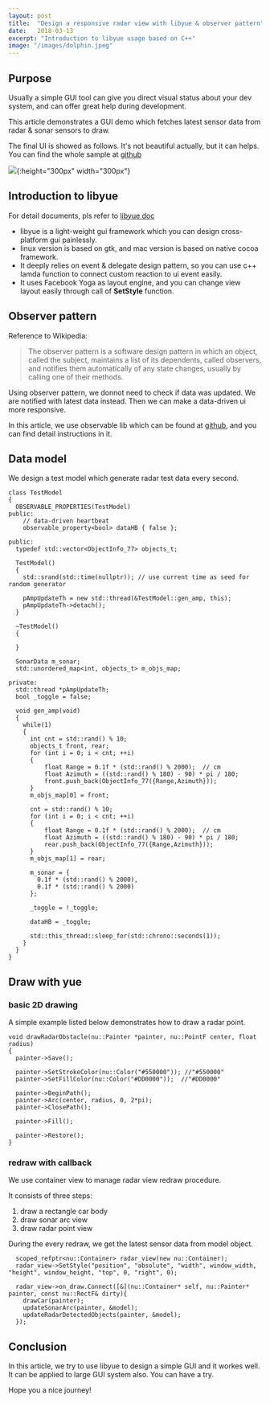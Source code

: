 ```yaml
---
layout: post
title:  "Design a responsive radar view with libyue & observer pattern"
date:   2018-03-13
excerpt: "Introduction to libyue usage based on C++"
image: "/images/dolphin.jpeg"
---
```


## Purpose

Usually a simple GUI tool can give you direct visual status about your dev system, and can offer great help during development.

This article demonstrates a GUI demo which fetches latest sensor data from radar & sonar sensors to draw.

The final UI is showed as follows. It's not beautiful actually, but it can helps. You can find the whole sample at [github](https://github.com/sunbingfeng/libyue_cpp_demo)

![](http://oonn91xrt.bkt.clouddn.com/Screen%20Shot%202018-03-13%20at%207.15.52%20PM.png){:height="300px" width="300px"}

## Introduction to libyue

For detail documents, pls refer to [libyue doc](http://libyue.com/docs/v0.3.1/cpp/index.html)

- libyue is a light-weight gui framework which you can design cross-platform gui painlessly.
- linux version is based on gtk, and mac version is based on native cocoa framework.
- It deeply relies on event & delegate design pattern, so you can use c++ lamda function to connect custom reaction to ui event easily.
- It uses Facebook Yoga as layout engine, and you can change view layout easily through call of **SetStyle** function.

## Observer pattern

Reference to Wikipedia:
>
>The observer pattern is a software design pattern in which an object, called the subject, maintains a list of its dependents, called observers, and notifies them automatically of any state changes, usually by calling one of their methods.
>

Using observer pattern, we donnot need to check if data was updated. We are notified with latest data instead. Then we can make a data-driven ui more responsive.

In this article, we use observable lib which can be found at [github](https://github.com/ddinu/observable), and you can find detail instructions in it.

## Data model

We design a test model which generate radar test data every second.

```
class TestModel
{
  OBSERVABLE_PROPERTIES(TestModel)
public:
    // data-driven heartbeat
    observable_property<bool> dataHB { false };

public:
  typedef std::vector<ObjectInfo_77> objects_t;

  TestModel()
  {
    std::srand(std::time(nullptr)); // use current time as seed for random generator

    pAmpUpdateTh = new std::thread(&TestModel::gen_amp, this);
    pAmpUpdateTh->detach();
  }

  ~TestModel()
  {

  }

  SonarData m_sonar;
  std::unordered_map<int, objects_t> m_objs_map;

private:
  std::thread *pAmpUpdateTh;
  bool _toggle = false;

  void gen_amp(void)
  {
    while(1)
    {
      int cnt = std::rand() % 10;
      objects_t front, rear;
      for (int i = 0; i < cnt; ++i)
      {
          float Range = 0.1f * (std::rand() % 2000);  // cm
          float Azimuth = ((std::rand() % 180) - 90) * pi / 180;        
          front.push_back(ObjectInfo_77({Range,Azimuth}));
      }
      m_objs_map[0] = front;

      cnt = std::rand() % 10;
      for (int i = 0; i < cnt; ++i)
      {
          float Range = 0.1f * (std::rand() % 2000);  // cm
          float Azimuth = ((std::rand() % 180) - 90) * pi / 180;        
          rear.push_back(ObjectInfo_77({Range,Azimuth}));
      }
      m_objs_map[1] = rear;
      
      m_sonar = {
        0.1f * (std::rand() % 2000),
        0.1f * (std::rand() % 2000)
      };

      _toggle = !_toggle;

      dataHB = _toggle;

      std::this_thread::sleep_for(std::chrono::seconds(1));
    }
  }
}
```

## Draw with yue

### basic 2D drawing

A simple example listed below demonstrates how to draw a radar point.

```
void drawRadarObstacle(nu::Painter *painter, nu::PointF center, float radius)
{
  painter->Save();

  painter->SetStrokeColor(nu::Color("#550000")); //"#550000"
  painter->SetFillColor(nu::Color("#DD0000"));  //"#DD0000"

  painter->BeginPath();
  painter->Arc(center, radius, 0, 2*pi);
  painter->ClosePath();

  painter->Fill();

  painter->Restore();
}
```

### redraw with callback

We use container view to manage radar view redraw procedure.

It consists of three steps:

1. draw a rectangle car body
2. draw sonar arc view
3. draw radar point view

During the every redraw, we get the latest sensor data from model object.

```
  scoped_refptr<nu::Container> radar_view(new nu::Container);
  radar_view->SetStyle("position", "absolute", "width", window_width, "height", window_height, "top", 0, "right", 0);

  radar_view->on_draw.Connect([&](nu::Container* self, nu::Painter* painter, const nu::RectF& dirty){
    drawCar(painter);
    updateSonarArc(painter, &model);  
    updateRadarDetectedObjects(painter, &model);
  });
```

## Conclusion

In this article, we try to use libyue to design a simple GUI and it workes well. It can be applied to large GUI system also. You can have a try.

Hope you a nice journey!

